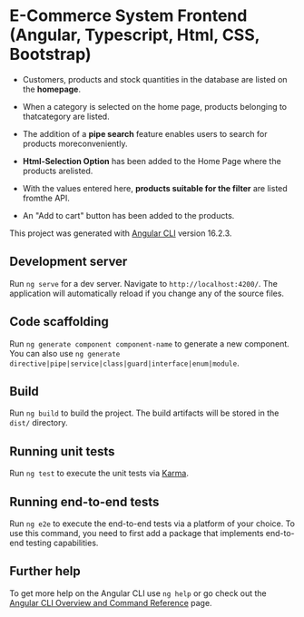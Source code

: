 # E-Commerce System Frontend (Angular, Typescript, Html, CSS, Bootstrap)

- Customers, products and stock quantities in the database are listed on the **homepage**.
  
- When a category is selected on the home page, products belonging to thatcategory are listed.

- The addition of a **pipe search** feature enables users to search for products moreconveniently.

- **Html-Selection Option** has been added to the Home Page where the products arelisted.

- With the values entered here, **products suitable for the filter** are listed fromthe API. 

- An "Add to cart" button has been added to the products.



This project was generated with [Angular CLI](https://github.com/angular/angular-cli) version 16.2.3.

## Development server

Run `ng serve` for a dev server. Navigate to `http://localhost:4200/`. The application will automatically reload if you change any of the source files.

## Code scaffolding

Run `ng generate component component-name` to generate a new component. You can also use `ng generate directive|pipe|service|class|guard|interface|enum|module`.

## Build

Run `ng build` to build the project. The build artifacts will be stored in the `dist/` directory.

## Running unit tests

Run `ng test` to execute the unit tests via [Karma](https://karma-runner.github.io).

## Running end-to-end tests

Run `ng e2e` to execute the end-to-end tests via a platform of your choice. To use this command, you need to first add a package that implements end-to-end testing capabilities.

## Further help

To get more help on the Angular CLI use `ng help` or go check out the [Angular CLI Overview and Command Reference](https://angular.io/cli) page.
